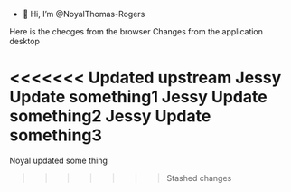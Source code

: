 - 👋 Hi, I’m @NoyalThomas-Rogers

<!---
NoyalThomas-Rogers/NoyalThomas-Rogers is a ✨ special ✨ repository because its `README.md` (this file) appears on your GitHub profile.
You can click the Preview link to take a look at your changes.
--->

Here is the checges from the browser
Changes from the application desktop

<<<<<<< Updated upstream
Jessy Update something1
Jessy Update something2
Jessy Update something3
=======

Noyal updated some thing
>>>>>>> Stashed changes
